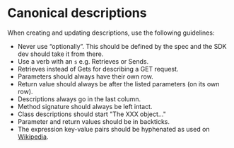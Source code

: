 # Canonical descriptions

When creating and updating descriptions, use the following guidelines:

* Never use “optionally”. This should be defined by the spec and the SDK dev should take it from there.
* Use a verb with an `s` e.g. Retrieves or Sends.
* Retrieves instead of Gets for describing a GET request.
* Parameters should always have their own row.
* Return value should always be after the listed parameters (on its own row).
* Descriptions always go in the last column.
* Method signature should always be left intact.
* Class descriptions should start "The XXX object…"
* Parameter and return values should be in backticks.
* The expression key-value pairs should be hyphenated as used on [Wikipedia](https://en.wikipedia.org/wiki/Name%E2%80%93value_pair).
